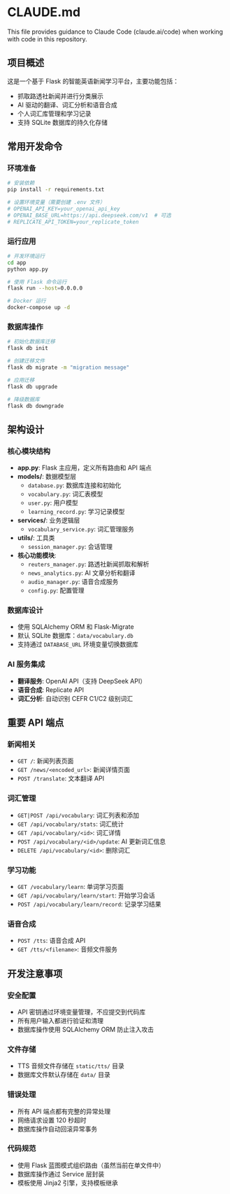 # CLAUDE.md

This file provides guidance to Claude Code (claude.ai/code) when working with code in this repository.

## 项目概述

这是一个基于 Flask 的智能英语新闻学习平台，主要功能包括：
- 抓取路透社新闻并进行分类展示
- AI 驱动的翻译、词汇分析和语音合成
- 个人词汇库管理和学习记录
- 支持 SQLite 数据库的持久化存储

## 常用开发命令

### 环境准备
```bash
# 安装依赖
pip install -r requirements.txt

# 设置环境变量（需要创建 .env 文件）
# OPENAI_API_KEY=your_openai_api_key
# OPENAI_BASE_URL=https://api.deepseek.com/v1  # 可选
# REPLICATE_API_TOKEN=your_replicate_token
```

### 运行应用
```bash
# 开发环境运行
cd app
python app.py

# 使用 Flask 命令运行
flask run --host=0.0.0.0

# Docker 运行
docker-compose up -d
```

### 数据库操作
```bash
# 初始化数据库迁移
flask db init

# 创建迁移文件
flask db migrate -m "migration message"

# 应用迁移
flask db upgrade

# 降级数据库
flask db downgrade
```

## 架构设计

### 核心模块结构
- **app.py**: Flask 主应用，定义所有路由和 API 端点
- **models/**: 数据模型层
  - `database.py`: 数据库连接和初始化
  - `vocabulary.py`: 词汇表模型
  - `user.py`: 用户模型
  - `learning_record.py`: 学习记录模型
- **services/**: 业务逻辑层
  - `vocabulary_service.py`: 词汇管理服务
- **utils/**: 工具类
  - `session_manager.py`: 会话管理
- **核心功能模块**:
  - `reuters_manager.py`: 路透社新闻抓取和解析
  - `news_analytics.py`: AI 文章分析和翻译
  - `audio_manager.py`: 语音合成服务
  - `config.py`: 配置管理

### 数据库设计
- 使用 SQLAlchemy ORM 和 Flask-Migrate
- 默认 SQLite 数据库：`data/vocabulary.db`
- 支持通过 `DATABASE_URL` 环境变量切换数据库

### AI 服务集成
- **翻译服务**: OpenAI API（支持 DeepSeek API）
- **语音合成**: Replicate API
- **词汇分析**: 自动识别 CEFR C1/C2 级别词汇

## 重要 API 端点

### 新闻相关
- `GET /`: 新闻列表页面
- `GET /news/<encoded_url>`: 新闻详情页面
- `POST /translate`: 文本翻译 API

### 词汇管理
- `GET|POST /api/vocabulary`: 词汇列表和添加
- `GET /api/vocabulary/stats`: 词汇统计
- `GET /api/vocabulary/<id>`: 词汇详情
- `POST /api/vocabulary/<id>/update`: AI 更新词汇信息
- `DELETE /api/vocabulary/<id>`: 删除词汇

### 学习功能
- `GET /vocabulary/learn`: 单词学习页面
- `GET /api/vocabulary/learn/start`: 开始学习会话
- `POST /api/vocabulary/learn/record`: 记录学习结果

### 语音合成
- `POST /tts`: 语音合成 API
- `GET /tts/<filename>`: 音频文件服务

## 开发注意事项

### 安全配置
- API 密钥通过环境变量管理，不应提交到代码库
- 所有用户输入都进行验证和清理
- 数据库操作使用 SQLAlchemy ORM 防止注入攻击

### 文件存储
- TTS 音频文件存储在 `static/tts/` 目录
- 数据库文件默认存储在 `data/` 目录

### 错误处理
- 所有 API 端点都有完整的异常处理
- 网络请求设置 120 秒超时
- 数据库操作自动回滚异常事务

### 代码规范
- 使用 Flask 蓝图模式组织路由（虽然当前在单文件中）
- 数据库操作通过 Service 层封装
- 模板使用 Jinja2 引擎，支持模板继承